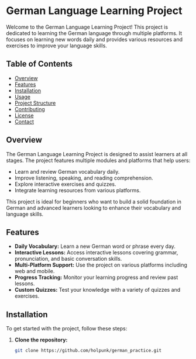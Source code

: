 # German Language Learning Project

Welcome to the German Language Learning Project! This project is dedicated to learning the German language through multiple platforms. It focuses on learning new words daily and provides various resources and exercises to improve your language skills.

## Table of Contents

- [Overview](#overview)
- [Features](#features)
- [Installation](#installation)
- [Usage](#usage)
- [Project Structure](#project-structure)
- [Contributing](#contributing)
- [License](#license)
- [Contact](#contact)

## Overview

The German Language Learning Project is designed to assist learners at all stages. The project features multiple modules and platforms that help users:
- Learn and review German vocabulary daily.
- Improve listening, speaking, and reading comprehension.
- Explore interactive exercises and quizzes.
- Integrate learning resources from various platforms.

This project is ideal for beginners who want to build a solid foundation in German and advanced learners looking to enhance their vocabulary and language skills.

## Features

- **Daily Vocabulary:** Learn a new German word or phrase every day.
- **Interactive Lessons:** Access interactive lessons covering grammar, pronunciation, and basic conversation skills.
- **Multi-Platform Support:** Use the project on various platforms including web and mobile.
- **Progress Tracking:** Monitor your learning progress and review past lessons.
- **Custom Quizzes:** Test your knowledge with a variety of quizzes and exercises.

## Installation

To get started with the project, follow these steps:

1. **Clone the repository:**
   ```bash
   git clone https://github.com/holpunk/german_practice.git